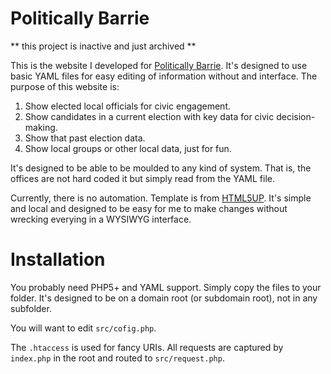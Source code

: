 # Politically Barrie

** this project is inactive and just archived **

This is the website I developed for [Politically
Barrie](http://www.politicallybarrie.ca/). It's designed to use basic
YAML files for easy editing of information without and interface. The
purpose of this website is:

1. Show elected local officials for civic engagement.
2. Show candidates in a current election with key data for civic decision-making.
3. Show that past election data.
4. Show local groups or other local data, just for fun.

It's designed to be able to be moulded to any kind of system. That is,
the offices are not hard coded it but simply read from the YAML file.

Currently, there is no automation. Template is from
[HTML5UP](https://html5up.net/). It's simple and local and designed
to be easy for me to make changes without wrecking everying in a
WYSIWYG interface.

# Installation

You probably need PHP5+ and YAML support. Simply copy the 
files to your folder. It's designed to be on a domain root
(or subdomain root), not in any subfolder.

You will want to edit `src/cofig.php`.

The `.htaccess` is used for fancy URIs. All requests are captured
by `index.php` in the root and routed to `src/request.php`.

